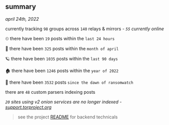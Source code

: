 
## summary
_april 24th, 2022_

currently tracking `98` groups across `140` relays & mirrors - _`55` currently online_

⏲ there have been `19` posts within the `last 24 hours`

🦈 there have been `325` posts within the `month of april`

🪐 there have been `1035` posts within the `last 90 days`

🏚 there have been `1246` posts within the `year of 2022`

🦕 there have been `3532` posts `since the dawn of ransomwatch`

there are `48` custom parsers indexing posts

_`20` sites using v2 onion services are no longer indexed - [support.torproject.org](https://support.torproject.org/onionservices/v2-deprecation/)_

> see the project [README](https://github.com/thetanz/ransomwatch#ransomwatch--) for backend technicals
